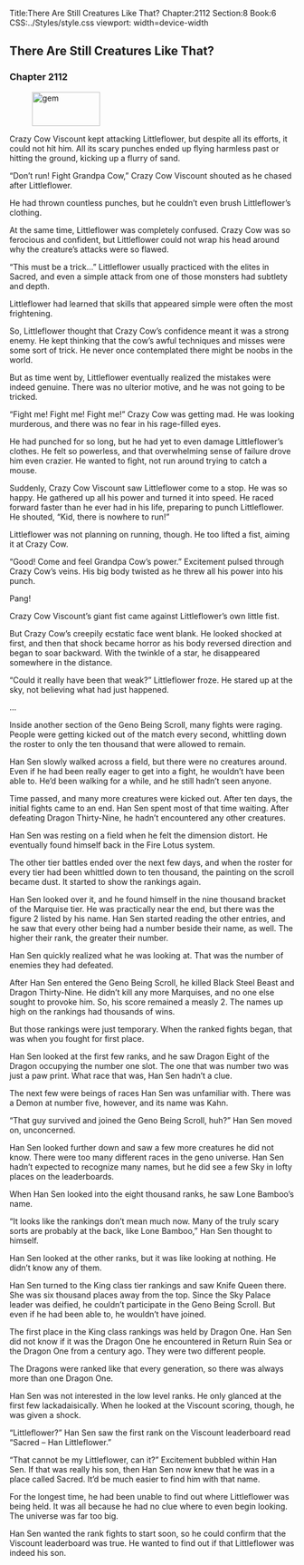 Title:There Are Still Creatures Like That? 
Chapter:2112 
Section:8 
Book:6 
CSS:../Styles/style.css 
viewport: width=device-width
  
## There Are Still Creatures Like That?
### Chapter 2112 
<figure>
	<img src="../Images/gem.gif" alt="gem" id="gem" width="120" height="60" />
</figure>
  

  
  Crazy Cow Viscount kept attacking Littleflower, but despite all its efforts, it could not hit him. All its scary punches ended up flying harmless past or hitting the ground, kicking up a flurry of sand.

“Don’t run! Fight Grandpa Cow,” Crazy Cow Viscount shouted as he chased after Littleflower.

He had thrown countless punches, but he couldn’t even brush Littleflower’s clothing.

At the same time, Littleflower was completely confused. Crazy Cow was so ferocious and confident, but Littleflower could not wrap his head around why the creature’s attacks were so flawed.

“This must be a trick…” Littleflower usually practiced with the elites in Sacred, and even a simple attack from one of those monsters had subtlety and depth.

Littleflower had learned that skills that appeared simple were often the most frightening.

So, Littleflower thought that Crazy Cow’s confidence meant it was a strong enemy. He kept thinking that the cow’s awful techniques and misses were some sort of trick. He never once contemplated there might be noobs in the world.

But as time went by, Littleflower eventually realized the mistakes were indeed genuine. There was no ulterior motive, and he was not going to be tricked.

“Fight me! Fight me! Fight me!” Crazy Cow was getting mad. He was looking murderous, and there was no fear in his rage-filled eyes.

He had punched for so long, but he had yet to even damage Littleflower’s clothes. He felt so powerless, and that overwhelming sense of failure drove him even crazier. He wanted to fight, not run around trying to catch a mouse.

Suddenly, Crazy Cow Viscount saw Littleflower come to a stop. He was so happy. He gathered up all his power and turned it into speed. He raced forward faster than he ever had in his life, preparing to punch Littleflower. He shouted, “Kid, there is nowhere to run!”

Littleflower was not planning on running, though. He too lifted a fist, aiming it at Crazy Cow.

“Good! Come and feel Grandpa Cow’s power.” Excitement pulsed through Crazy Cow’s veins. His big body twisted as he threw all his power into his punch.

Pang!

Crazy Cow Viscount’s giant fist came against Littleflower’s own little fist.

But Crazy Cow’s creepily ecstatic face went blank. He looked shocked at first, and then that shock became horror as his body reversed direction and began to soar backward. With the twinkle of a star, he disappeared somewhere in the distance.

“Could it really have been that weak?” Littleflower froze. He stared up at the sky, not believing what had just happened.

…

Inside another section of the Geno Being Scroll, many fights were raging. People were getting kicked out of the match every second, whittling down the roster to only the ten thousand that were allowed to remain.

Han Sen slowly walked across a field, but there were no creatures around. Even if he had been really eager to get into a fight, he wouldn’t have been able to. He’d been walking for a while, and he still hadn’t seen anyone.

Time passed, and many more creatures were kicked out. After ten days, the initial fights came to an end. Han Sen spent most of that time waiting. After defeating Dragon Thirty-Nine, he hadn’t encountered any other creatures.

Han Sen was resting on a field when he felt the dimension distort. He eventually found himself back in the Fire Lotus system.

The other tier battles ended over the next few days, and when the roster for every tier had been whittled down to ten thousand, the painting on the scroll became dust. It started to show the rankings again.

Han Sen looked over it, and he found himself in the nine thousand bracket of the Marquise tier. He was practically near the end, but there was the figure 2 listed by his name. Han Sen started reading the other entries, and he saw that every other being had a number beside their name, as well. The higher their rank, the greater their number.

Han Sen quickly realized what he was looking at. That was the number of enemies they had defeated.

After Han Sen entered the Geno Being Scroll, he killed Black Steel Beast and Dragon Thirty-Nine. He didn’t kill any more Marquises, and no one else sought to provoke him. So, his score remained a measly 2. The names up high on the rankings had thousands of wins.

But those rankings were just temporary. When the ranked fights began, that was when you fought for first place.

Han Sen looked at the first few ranks, and he saw Dragon Eight of the Dragon occupying the number one slot. The one that was number two was just a paw print. What race that was, Han Sen hadn’t a clue.

The next few were beings of races Han Sen was unfamiliar with. There was a Demon at number five, however, and its name was Kahn.

“That guy survived and joined the Geno Being Scroll, huh?” Han Sen moved on, unconcerned.

Han Sen looked further down and saw a few more creatures he did not know. There were too many different races in the geno universe. Han Sen hadn’t expected to recognize many names, but he did see a few Sky in lofty places on the leaderboards.

When Han Sen looked into the eight thousand ranks, he saw Lone Bamboo’s name.

“It looks like the rankings don’t mean much now. Many of the truly scary sorts are probably at the back, like Lone Bamboo,” Han Sen thought to himself.

Han Sen looked at the other ranks, but it was like looking at nothing. He didn’t know any of them.

Han Sen turned to the King class tier rankings and saw Knife Queen there. She was six thousand places away from the top. Since the Sky Palace leader was deified, he couldn’t participate in the Geno Being Scroll. But even if he had been able to, he wouldn’t have joined.

The first place in the King class rankings was held by Dragon One. Han Sen did not know if it was the Dragon One he encountered in Return Ruin Sea or the Dragon One from a century ago. They were two different people.

The Dragons were ranked like that every generation, so there was always more than one Dragon One.

Han Sen was not interested in the low level ranks. He only glanced at the first few lackadaisically. When he looked at the Viscount scoring, though, he was given a shock.

“Littleflower?” Han Sen saw the first rank on the Viscount leaderboard read “Sacred – Han Littleflower.”

“That cannot be my Littleflower, can it?” Excitement bubbled within Han Sen. If that was really his son, then Han Sen now knew that he was in a place called Sacred. It’d be much easier to find him with that name.

For the longest time, he had been unable to find out where Littleflower was being held. It was all because he had no clue where to even begin looking. The universe was far too big.

Han Sen wanted the rank fights to start soon, so he could confirm that the Viscount leaderboard was true. He wanted to find out if that Littleflower was indeed his son.
